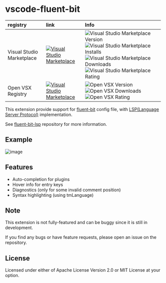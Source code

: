 # vscode-fluent-bit

| registry | link | Info |
| :--- | :--- | :--- |
| Visual Studio Marketplace | [![Visual Studio Marketplace](https://img.shields.io/badge/-Visual_Studio_Marketplace-007ACC)](https://marketplace.visualstudio.com/items?itemName=sh-cho.vscode-fluent-bit) | ![Visual Studio Marketplace Version](https://img.shields.io/visual-studio-marketplace/v/sh-cho.vscode-fluent-bit) ![Visual Studio Marketplace Installs](https://img.shields.io/visual-studio-marketplace/i/sh-cho.vscode-fluent-bit) ![Visual Studio Marketplace Downloads](https://img.shields.io/visual-studio-marketplace/d/sh-cho.vscode-fluent-bit) ![Visual Studio Marketplace Rating](https://img.shields.io/visual-studio-marketplace/r/sh-cho.vscode-fluent-bit) |
| Open VSX Registry | [![Visual Studio Marketplace](https://img.shields.io/badge/-Open_VSX_Registry-A60EE5)](https://open-vsx.org/extension/sh-cho/vscode-fluent-bit) | ![Open VSX Version](https://img.shields.io/open-vsx/v/sh-cho/vscode-fluent-bit?label=version) ![Open VSX Downloads](https://img.shields.io/open-vsx/dt/sh-cho/vscode-fluent-bit) ![Open VSX Rating](https://img.shields.io/open-vsx/rating/sh-cho/vscode-fluent-bit) |

This extension provide support for [fluent-bit](https://fluentbit.io/) config file, with [LSP(Language Server Protocol)](https://microsoft.github.io/language-server-protocol/) implementation.

See [fluent-bit-lsp](https://github.com/sh-cho/fluent-bit-lsp) repository for more information.

## Example
![image](https://github.com/user-attachments/assets/fe0cd183-2b73-40ca-8b0a-b9e10cb442f5)

## Features
- Auto-completion for plugins
- Hover info for entry keys
- Diagnostics (only for some invalid comment position)
- Syntax highlighting (using tmLanguage)

## Note
This extension is not fully-featured and can be buggy since it is still in development.

If you find any bugs or have feature requests, please open an issue on the repository.

## License
Licensed under either of Apache License Version 2.0 or MIT License at your option.
